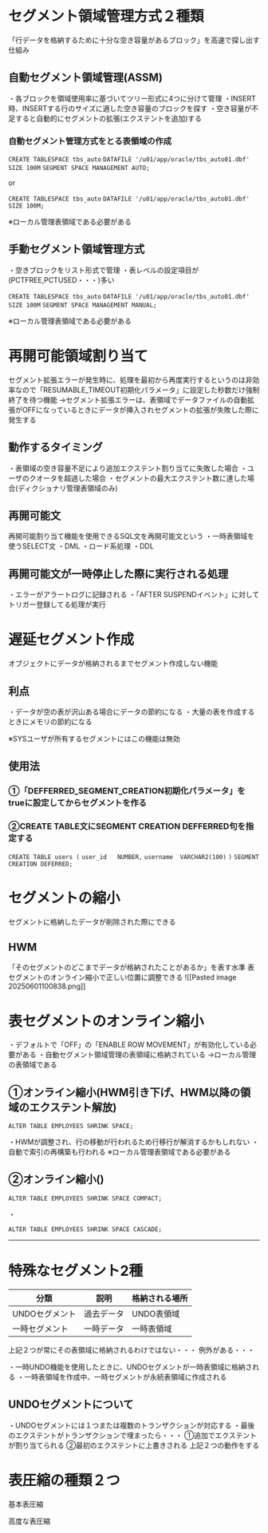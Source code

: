 # セグメント領域管理方式２種類
「行データを格納するために十分な空き容量があるブロック」を高速で探し出す仕組み
## 自動セグメント領域管理(ASSM)
・各ブロックを領域使用率に基づいてツリー形式に4つに分けて管理
・INSERT時、INSERTする行のサイズに適した空き容量のブロックを探す
・空き容量が不足すると自動的にセグメントの拡張(エクステントを追加)する
### 自動セグメント管理方式をとる表領域の作成

`CREATE TABLESPACE tbs_auto`
 `DATAFILE '/u01/app/oracle/tbs_auto01.dbf'`
 `SIZE 100M`
 `SEGMENT SPACE MANAGEMENT AUTO;`

or

`CREATE TABLESPACE tbs_auto`
 `DATAFILE '/u01/app/oracle/tbs_auto01.dbf'`
 `SIZE 100M;`

※ローカル管理表領域である必要がある
## 手動セグメント領域管理方式
・空きブロックをリスト形式で管理
・表レベルの設定項目が(PCTFREE,PCTUSED・・・)多い

`CREATE TABLESPACE tbs_auto`
 `DATAFILE '/u01/app/oracle/tbs_auto01.dbf'`
 `SIZE 100M`
 `SEGMENT SPACE MANAGEMENT MANUAL;`

※ローカル管理表領域である必要がある
# 再開可能領域割り当て
セグメント拡張エラーが発生時に、処理を最初から再度実行するというのは非効率なので「RESUMABLE_TIMEOUT初期化パラメータ」に設定した秒数だけ強制終了を待つ機能
→セグメント拡張エラーは、表領域でデータファイルの自動拡張がOFFになっているときにデータが挿入されセグメントの拡張が失敗した際に発生する
## 動作するタイミング
・表領域の空き容量不足により追加エクステント割り当てに失敗した場合
・ユーザのクオータを超過した場合
・セグメントの最大エクステント数に達した場合(ディクショナリ管理表領域のみ)
## 再開可能文
再開可能割り当て機能を使用できるSQL文を再開可能文という
・一時表領域を使うSELECT文
・DML
・ロード系処理
・DDL
## 再開可能文が一時停止した際に実行される処理
・エラーがアラートログに記録される
・「AFTER SUSPENDイベント」に対してトリガー登録してる処理が実行
# 遅延セグメント作成
オブジェクトにデータが格納されるまでセグメント作成しない機能
## 利点
・データが空の表が沢山ある場合にデータの節約になる
・大量の表を作成するときにメモリの節約になる

※SYSユーザが所有するセグメントにはこの機能は無効
## 使用法
### ①「DEFFERRED_SEGMENT_CREATION初期化パラメータ」をtrueに設定してからセグメントを作る
### ②CREATE TABLE文にSEGMENT CREATION DEFFERRED句を指定する

`CREATE TABLE users (`
    `user_id   NUMBER,`
    `username  VARCHAR2(100)`
`)`
`SEGMENT CREATION DEFERRED;`
# セグメントの縮小
セグメントに格納したデータが削除された際にできる
## HWM
「そのセグメントのどこまでデータが格納されたことがあるか」を表す水準
表セグメントのオンライン縮小で正しい位置に調整できる
![[Pasted image 20250601100838.png]]
# 表セグメントのオンライン縮小
・デフォルトで「OFF」の「ENABLE ROW MOVEMENT」が有効化している必要がある
・自動セグメント領域管理の表領域に格納されている
→ローカル管理の表領域である
## ①オンライン縮小(HWM引き下げ、HWM以降の領域のエクステント解放)
`ALTER TABLE EMPLOYEES SHRINK SPACE;`

・HWMが調整され、行の移動が行われるため行移行が解消するかもしれない
・自動で索引の再構築も行われる
※ローカル管理表領域である必要がある
## ②オンライン縮小()
`ALTER TABLE EMPLOYEES SHRINK SPACE COMPACT;`

・

`ALTER TABLE EMPLOYEES SHRINK SPACE CASCADE;`

---
# 特殊なセグメント2種

| 分類        | 説明    | 格納される場所 |
| --------- | ----- | ------- |
| UNDOセグメント | 過去データ | UNDO表領域 |
| 一時セグメント   | 一時データ | 一時表領域   |

上記２つが常にその表領域に格納されるわけではない・・・
例外がある・・・

・一時UNDO機能を使用したときに、UNDOセグメントが一時表領域に格納される
・一時表領域を作成中、一時セグメントが永続表領域に作成される

## UNDOセグメントについて

・UNDOセグメントには１つまたは複数のトランザクションが対応する
・最後のエクステントがトランザクションで埋まったら・・・
①追加でエクステントが割り当てられる
②最初のエクステントに上書きされる
上記２つの動作をする





# 表圧縮の種類２つ

基本表圧縮

高度な表圧縮